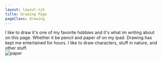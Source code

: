 ```yaml
---
layout: layout.njk
title: Drawing Page
pageClass: drawing
---
```



<div class=Para>
I like to draw it's one of my favorite hobbies and it's what im writing about on this page. Whether it be pencil and paper of on my ipad. Drawing has kept me entertained for hours. I like to draw characters, stuff in nature, and other stuff.
</div>

<img src="../imgs/Pencil.jpeg" alt="paper">